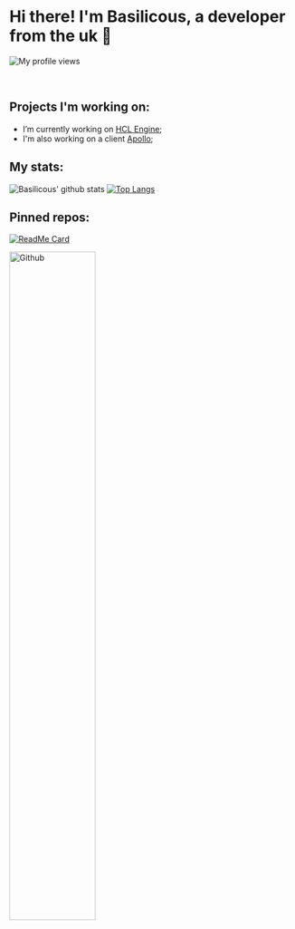 <!-- Your title -->
# Hi there! I'm Basilicous, a developer from the uk 🙂
<!-- Your badges
You can use the website to generate badges: https://shields.io/
-->

![My profile views](https://komarev.com/ghpvc/?username=LowSpecCorgi)

&nbsp;

<!-- Talking about you -->
## Projects I'm working on:

- I’m currently working on [HCL Engine](https://github.com/LowSpecCorgi/HCL-Engine);
- I'm also working on a client [Apollo](https://github.com/LowSpecCorgi/Apollo);

## My stats:
![Basilicous' github stats](https://github-readme-stats.vercel.app/api?username=LowSpecCorgi&show_icons=true&theme=radical&count_private=true)
[![Top Langs](https://github-readme-stats.vercel.app/api/top-langs/?username=LowSpecCorgi)](https://github.com/anuraghazra/github-readme-stats)

## Pinned repos:
[![ReadMe Card](https://github-readme-stats.vercel.app/api/pin/?username=LowSpecCorgi&repo=HCL-Engine)](https://github.com/anuraghazra/github-readme-stats)

<!-- Any image aligned to the right. Beware the width -->
<img width="55%" align="left" alt="Github" src="https://raw.githubusercontent.com/onimur/.github/master/.resources/git-header.svg" />
